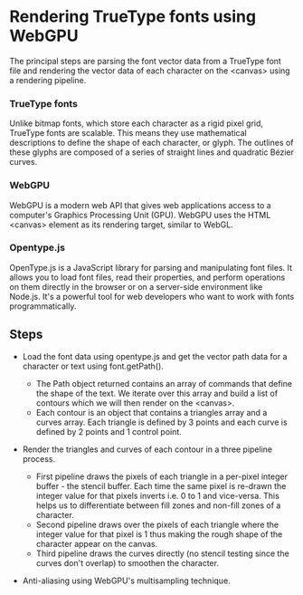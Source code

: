 # Rendering TrueType fonts using WebGPU

The principal steps are parsing the font vector data from a TrueType font file and rendering the vector data of each character on the \<canvas\> using a rendering pipeline.

### TrueType fonts

Unlike bitmap fonts, which store each character as a rigid pixel grid, TrueType fonts are scalable. This means they use mathematical descriptions to define the shape of each character, or glyph. The outlines of these glyphs are composed of a series of straight lines and quadratic Bézier curves.

### WebGPU

WebGPU is a modern web API that gives web applications access to a computer's Graphics Processing Unit (GPU). WebGPU uses the HTML \<canvas\> element as its rendering target, similar to WebGL.

### Opentype.js

OpenType.js is a JavaScript library for parsing and manipulating font files. It allows you to load font files, read their properties, and perform operations on them directly in the browser or on a server-side environment like Node.js. It's a powerful tool for web developers who want to work with fonts programmatically.

## Steps
- Load the font data using opentype.js and get the vector path data for a character or text using font.getPath(). 
    - The Path object returned contains an array of commands that define the shape of the text. We iterate over this array and build a list of contours which we will then render on the \<canvas\>.
     - Each contour is an object that contains a triangles array and a curves array. Each triangle is defined by 3 points and each curve is defined by 2 points and 1 control point.

- Render the triangles and curves of each contour in a three pipeline process.
    - First pipeline draws the pixels of each triangle in a per-pixel integer buffer - the stencil buffer. Each time the same pixel is re-drawn the integer value for that pixels inverts i.e. 0 to 1 and vice-versa. This helps us to differentiate between fill zones and non-fill zones of a character.
    - Second pipeline draws over the pixels of each triangle where the integer value for that pixel is 1 thus making the rough shape of the character appear on the canvas.
    - Third pipeline draws the curves directly (no stencil testing since the curves don't overlap) to smoothen the character.

- Anti-aliasing using WebGPU's multisampling technique.
